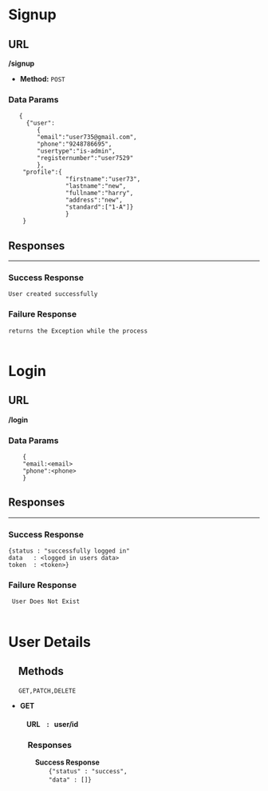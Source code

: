 # Signup

## URL

**/signup**

* **Method:**
  `POST`
### Data Params
       {
         {"user":
            {
            "email":"user735@gmail.com",
            "phone":"9248786695",
            "usertype":"is-admin",
            "registernumber":"user7529"
            },
        "profile":{
                    "firstname":"user73",
                    "lastname":"new",
                    "fullname":"harry",
                    "address":"new",
                    "standard":["1-A"]}
                    }
        }
 ## Responses
** **
### Success Response

`User created successfully`
### Failure Response
` returns the Exception while the process `
<br><br> 

# Login 
## URL
**/login**
### Data Params
        {
        "email:<email>
        "phone":<phone>
        }
## Responses
** **
### Success Response

`{status : "successfully logged in"`<br>
`data   : <logged in users data>`<br>
`token  : <token>}`
### Failure Response
` User Does Not Exist`
<br><br> 

# User Details
## **$~~~$** Methods<br>
**$~~~~~$** `GET,PATCH,DELETE`
* **GET**
#### $~~~~~~~~~~$ URL $~~$ : **$~$ user/id**
### $~~~~~~~~~$ Responses<br>
 **$~~~~~~~~~~~~~~~$**   **Success Response**<br>
 **$~~~~~~~~~~~~~~~$**   **$~~~~~~~$**  `{"status" : "success",`<br>
 **$~~~~~~~~~~~~~~~$**   **$~~~~~~~$**  `"data" : []}`